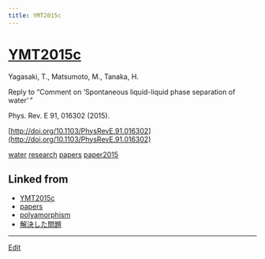 ```yaml
---
title: YMT2015c
---
```

# [YMT2015c](/YMT2015c)

Yagasaki, T., Matsumoto, M., Tanaka, H.

Reply to “Comment on ‘Spontaneous liquid-liquid phase separation of water’ ”

Phys. Rev. E 91, 016302 (2015).

[http://doi.org/10.1103/PhysRevE.91.016302](http://doi.org/10.1103/PhysRevE.91.016302)



[water](/water) [research](/research) [papers](/papers) [paper2015](/paper2015)



## Linked from

* [YMT2015c](/YMT2015c)
* [papers](/papers)
* [polyamorphism](/polyamorphism)
* [解決した問題](/解決した問題)


----
[Edit](https://github.com/vitroid/vitroid.github.io/edit/master/MD/YMT2015c.md)
